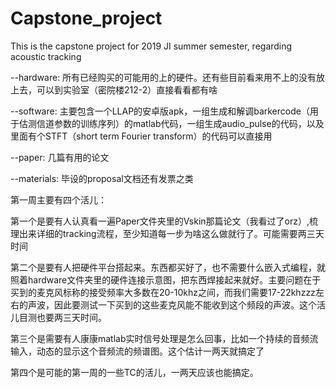 # Capstone_project
This is the capstone project for 2019 JI summer semester, regarding acoustic tracking

--hardware:  所有已经购买的可能用的上的硬件。还有些目前看来用不上的没有放上去，可以到实验室（密院楼212-2）直接看看都有啥

--software:  主要包含一个LLAP的安卓版apk，一组生成和解调barkercode（用于估测信道参数的训练序列）的matlab代码，一组生成audio_pulse的代码，以及里面有个STFT（short term Fourier transform）的代码可以直接用

--paper:     几篇有用的论文

--materials: 毕设的proposal文档还有发票之类

第一周主要有四个活儿：

第一个是要有人认真看一遍Paper文件夹里的Vskin那篇论文（我看过了orz）,梳理出来详细的tracking流程，至少知道每一步为啥这么做就行了。可能需要两三天时间

第二个是要有人把硬件平台搭起来。东西都买好了，也不需要什么嵌入式编程，就照着hardware文件夹里的硬件连接示意图，把东西焊接起来就好。主要问题在于买到的麦克风标称的接受频率大多数在20-10khz之间，而我们需要17-22khzzz左右的声波，因此要测试一下买到的这些麦克风能不能收到这个频段的声波。这个活儿目测也要两三天时间。

第三个是需要有人康康matlab实时信号处理是怎么回事，比如一个持续的音频流输入，动态的显示这个音频流的频谱图。这个估计一两天就搞定了

第四个是可能的第一周的一些TC的活儿，一两天应该也能搞定。
